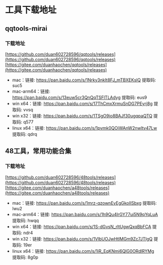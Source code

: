 # 工具下载地址

## qqtools-mirai

### 下载地址
[https://github.com/duan602728596/qqtools/releases](https://github.com/duan602728596/qqtools/releases)   
[https://gitee.com/duanhaochen/qqtools/releases](https://gitee.com/duanhaochen/qqtools/releases)
* mac：链接: https://pan.baidu.com/s/1Nrky3nkIt8FJ_mTBXEKsIQ 提取码: suc5
* mac-arm64：链接: https://pan.baidu.com/s/13euw5cr3QnQqTSFlTLAdyg 提取码: eus9
* win x64：链接: https://pan.baidu.com/s/17ThCmxXrmuSnDG7PEyrj8g 提取码: vvsq
* win x32：链接: https://pan.baidu.com/s/1TSgO9io8BAJf30ugqpaQTQ 提取码: q577
* linux x64：链接: https://pan.baidu.com/s/1pvmk0QOiWAnW2nwltv47Lw 提取码: qdrq

## 48工具，常用功能合集

### 下载地址
[https://github.com/duan602728596/48tools/releases](https://github.com/duan602728596/48tools/releases)   
[https://gitee.com/duanhaochen/a48tools/releases](https://gitee.com/duanhaochen/a48tools/releases)
* mac：链接: https://pan.baidu.com/s/1mrz-qzownEvEgGkoIISbxg 提取码: lwu2
* mac-arm64：链接: https://pan.baidu.com/s/1h9Qu4lrGY77ui5N9qYqLuA 提取码: hwqq
* win x64：链接: https://pan.baidu.com/s/1S-dGvsN_rltUgwQxqBbFCA 提取码: ndr4
* win x32：链接: https://pan.baidu.com/s/1VlbUOJwHtlMGm9Zc7JTIgQ 提取码: 19er
* linux x64：链接: https://pan.baidu.com/s/1iR_EqKNmi6QIG0ORdlRYMg 提取码: 8g0p
